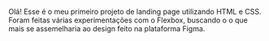 Olá! Esse é o meu primeiro projeto de landing page utilizando HTML e CSS. Foram feitas várias experimentações com o Flexbox, buscando o o que mais se assemelharia ao design feito na plataforma Figma.